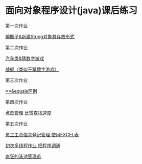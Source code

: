 # 面向对象程序设计(java)课后练习

第一次作业

[输瓶子&新建String对象其存放形式](excercise1.md)

第二次作业

[汽车类&猜数字游戏](excercise2.md)

[战舰（类似于猜数字游戏）](excercise2.md)

第三次作业

[==&equals区别](https://github.com/Hazel0/java-excercise/blob/master/excercise3.md)

第四次作业

[点歌管理](Lesson3/src)
[比较查找速度](https://github.com/Hazel0/java-excercise/blob/master/excercise4.md)

第五次作业

[员工工资信息登记管理  使用EXCEL表](https://github.com/Hazel0/java-excercise/tree/master/Wage/src/Com)


[初次多线程作业 把程序调通](https://github.com/Hazel0/java-excercise/tree/master/Threads/src/com/captain/demo/threadNoSafe)

[疯狂的泳池管理员](https://github.com/Hazel0/java-excercise/tree/master/%E7%96%AF%E7%8B%82%E7%9A%84%E6%B3%B3%E6%B1%A0%E7%AE%A1%E7%90%86%E5%91%98/poolManage/manage)
